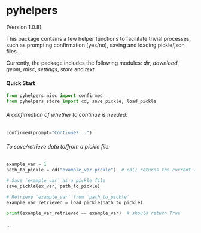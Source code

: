 # pyhelpers
(Version 1.0.8)

This package contains a few helper functions to facilitate trivial processes, such as prompting confirmation (yes/no), saving and loading pickle/json files...

Currently, the package includes the following modules: *dir*, *download*, *geom*, *misc*, *settings*, *store* and *text*. 



#### Quick Start

```python
from pyhelpers.misc import confirmed
from pyhelpers.store import cd, save_pickle, load_pickle
```

###### A confirmation of whether to continue is needed:

```python
confirmed(prompt="Continue?...")
```

###### To save/retrieve data to/from a pickle file:

```python
example_var = 1
path_to_pickle = cd("example_var.pickle")  # cd() returns the current working directory

# Save `example_var` as a pickle file
save_pickle(ex_var, path_to_pickle)

# Retrieve `example_var` from `path_to_pickle`
example_var_retrieved = load_pickle(path_to_pickle)

print(example_var_retrieved == example_var)  # should return True
```

... 